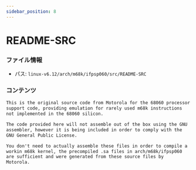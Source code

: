 ```yaml
---
sidebar_position: 8
---
```

# README-SRC

### ファイル情報

- パス: `linux-v6.12/arch/m68k/ifpsp060/src/README-SRC`

### コンテンツ

```txt
This is the original source code from Motorola for the 68060 processor
support code, providing emulation for rarely used m68k instructions
not implemented in the 68060 silicon.

The code provided here will not assemble out of the box using the GNU
assembler, however it is being included in order to comply with the
GNU General Public License.

You don't need to actually assemble these files in order to compile a
workin m68k kernel, the precompiled .sa files in arch/m68k/ifpsp060
are sufficient and were generated from these source files by
Motorola.

```
